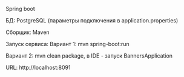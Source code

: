 Spring boot

БД: PostgreSQL (параметры подключения в application.properties)

Сборщик: Maven

Запуск сервиса:
Вариант 1: mvn spring-boot:run

Вариант 2: mvn clean package, в IDE - запуск BannersApplication

URL: http://localhost:8091